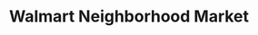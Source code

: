 ---
title: "Walmart Neighborhood Market"
url: /hillsboro/walmart-neighborhood-market/
shop: supermarket
---